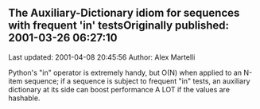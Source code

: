 ## The Auxiliary-Dictionary idiom for sequences with frequent 'in' testsOriginally published: 2001-03-26 06:27:10 
Last updated: 2001-04-08 20:45:56 
Author: Alex Martelli 
 
Python's "in" operator is extremely handy, but O(N) when applied to an N-item sequence; if a sequence is subject to frequent "in" tests, an auxiliary dictionary at its side can boost performance A LOT if the values are hashable.